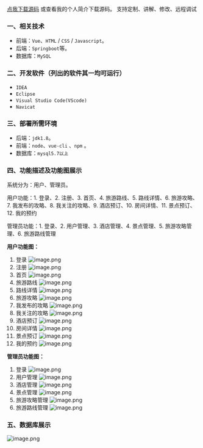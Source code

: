 [点我下载源码](https://www.oneprosol.com/detail/b2ae2ffbca034bff845e7b06168a9862)
或查看我的个人简介下载源码。
支持定制、讲解、修改、远程调试
### 一、相关技术
- 前端：`Vue`、`HTML` / `CSS` / `Javascript`。
- 后端：`Springboot`等。
- 数据库：`MySQL`

### 二、开发软件（列出的软件其一均可运行）
- `IDEA`
- `Eclipse`
- `Visual Studio Code(VScode)`
- `Navicat`
### 三、部署所需环境

- 后端：`jdk1.8`。
- 前端：`node`、`vue-cli` 、`npm`  。
- 数据库：`mysql5.7以上`

### 四、功能描述及功能图展示
系统分为：用户、管理员。

用户功能：1. 登录、2. 注册、3. 首页、4. 旅游路线、5. 路线详情、6. 旅游攻略、7. 我发布的攻略、8. 我关注的攻略、9. 酒店预订、10. 房间详情、11. 景点预订、12. 我的预约

管理员功能：1. 登录、2. 用户管理、3. 酒店管理、4. 景点管理、5. 旅游攻略管理、6. 旅游路线管理

**用户功能图：**

1. 登录
![image.png](https://pic.picprosol.com/user_upload/47a0c8c315464e69858d8da56b2d15ba/2025-01-06%2018:19:25_image.png)
2. 注册
![image.png](https://pic.picprosol.com/user_upload/47a0c8c315464e69858d8da56b2d15ba/2025-01-06%2018:19:31_image.png)
3. 首页
![image.png](https://pic.picprosol.com/user_upload/47a0c8c315464e69858d8da56b2d15ba/2025-01-06%2018:17:04_image.png)
4. 旅游路线
![image.png](https://pic.picprosol.com/user_upload/47a0c8c315464e69858d8da56b2d15ba/2025-01-06%2018:17:26_image.png)
5. 路线详情
![image.png](https://pic.picprosol.com/user_upload/47a0c8c315464e69858d8da56b2d15ba/2025-01-06%2018:17:33_image.png)
6. 旅游攻略
![image.png](https://pic.picprosol.com/user_upload/47a0c8c315464e69858d8da56b2d15ba/2025-01-06%2018:17:43_image.png)
7. 我发布的攻略
![image.png](https://pic.picprosol.com/user_upload/47a0c8c315464e69858d8da56b2d15ba/2025-01-06%2018:17:55_image.png)
8. 我关注的攻略
![image.png](https://pic.picprosol.com/user_upload/47a0c8c315464e69858d8da56b2d15ba/2025-01-06%2018:18:06_image.png)
9. 酒店预订
![image.png](https://pic.picprosol.com/user_upload/47a0c8c315464e69858d8da56b2d15ba/2025-01-06%2018:18:15_image.png)
10. 房间详情
![image.png](https://pic.picprosol.com/user_upload/47a0c8c315464e69858d8da56b2d15ba/2025-01-06%2018:18:22_image.png)
11. 景点预订
![image.png](https://pic.picprosol.com/user_upload/47a0c8c315464e69858d8da56b2d15ba/2025-01-06%2018:18:28_image.png)
12. 我的预约
![image.png](https://pic.picprosol.com/user_upload/47a0c8c315464e69858d8da56b2d15ba/2025-01-06%2018:18:37_image.png)

**管理员功能图：**

1. 登录
![image.png](https://pic.picprosol.com/user_upload/47a0c8c315464e69858d8da56b2d15ba/2025-01-06%2018:19:39_image.png)
2. 用户管理
![image.png](https://pic.picprosol.com/user_upload/47a0c8c315464e69858d8da56b2d15ba/2025-01-06%2018:18:47_image.png)
3. 酒店管理
![image.png](https://pic.picprosol.com/user_upload/47a0c8c315464e69858d8da56b2d15ba/2025-01-06%2018:18:53_image.png)
4. 景点管理
![image.png](https://pic.picprosol.com/user_upload/47a0c8c315464e69858d8da56b2d15ba/2025-01-06%2018:18:59_image.png)
5. 旅游攻略管理
![image.png](https://pic.picprosol.com/user_upload/47a0c8c315464e69858d8da56b2d15ba/2025-01-06%2018:19:04_image.png)
6. 旅游路线管理
![image.png](https://pic.picprosol.com/user_upload/47a0c8c315464e69858d8da56b2d15ba/2025-01-06%2018:19:10_image.png)

### 五、数据库展示
![image.png](https://pic.picprosol.com/user_upload/47a0c8c315464e69858d8da56b2d15ba/2025-01-06%2018:20:24_image.png)
